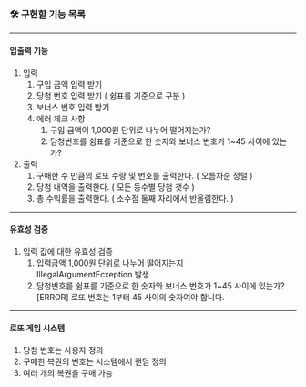 
### 🛠️ 구현할 기능 목록

<hr>

#### 입출력 기능
1. 입력
    1. 구입 금액 입력 받기 
    2. 당첨 번호 입력 받기 ( 쉼표를 기준으로 구분 )
    3. 보너스 번호 입력 받기
    4. 에러 체크 사항 
        1. 구입 금액이 1,000원 단위로 나누어 떨어지는가? 
        2. 담청번호를 쉼표를 기준으로 한 숫자와 보너스 번호가 1~45 사이에 있는가?
2. 출력
    1. 구매한 수 만큼의 로또 수량 및 번호를 출력한다. ( 오름차순 정렬 ) 
    2. 당첨 내역을 출력한다. ( 모든 등수별 당첨 갯수 )
    3. 총 수익률을 출력한다. ( 소수점 둘째 자리에서 반올림한다. )

<hr>

#### 유효성 검증 
1. 입력 값에 대한 유효성 검증 
    1. 입력금액 1,000원 단위로 나누어 떨어지는지 
    <br> IllegalArgumentEcxeption 발생
    2. 담청번호를 쉼표를 기준으로 한 숫자와 보너스 번호가 1~45 사이에 있는가?
    <br> [ERROR] 로또 번호는 1부터 45 사이의 숫자여야 합니다. 

<hr>

#### 로또 게임 시스템
1. 당첨 번호는 사용자 정의 
2. 구매한 복권의 번호는 시스템에서 랜덤 정의 
3. 여러 개의 복권을 구매 가능


